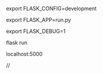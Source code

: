 

export FLASK_CONFIG=development

export FLASK_APP=run.py

export FLASK_DEBUG=1


flask run

localhost:5000

// 



